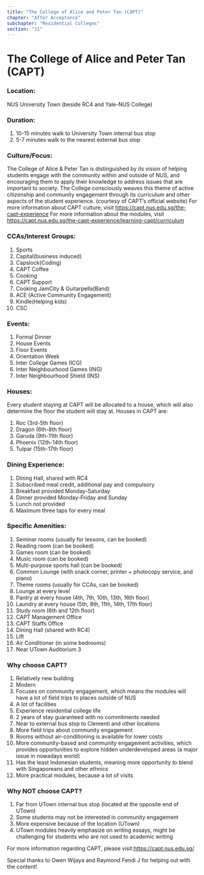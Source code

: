 ```yaml
---
title: "The College of Alice and Peter Tan (CAPT)"
chapter: "After Acceptance"
subchapter: "Residential Colleges"
section: "11"
---
```


# The College of Alice and Peter Tan (CAPT)

### Location:

NUS University Town (beside RC4 and Yale-NUS College)

### Duration:

1. 10-15 minutes walk to University Town internal bus stop
2. 5-7 minutes walk to the nearest external bus stop

### Culture/Focus:

The College of Alice & Peter Tan is distinguished by its vision of helping students engage with the community within and outside of NUS, and encouraging them to apply their knowledge to address issues that are important to society. The College consciously weaves this theme of active citizenship and community engagement through its curriculum and other aspects of the student experience. (courtesy of CAPT’s official website)
For more information about CAPT culture, visit https://capt.nus.edu.sg/the-capt-experience
For more information about the modules, visit https://capt.nus.edu.sg/the-capt-experience/learning-capt/curriculum

### CCAs/Interest Groups:

1. Sports
2. Capital(business induced)
3. Capslock(Coding)
4. CAPT Coffee
5. Cooking
6. CAPT Support
7. Cooking JamCity & Guitarpella(Band)
8. ACE (Active Community Engagement)
9. Kindle(Helping kids)
10. CSC

### Events:

1. Formal Dinner
2. House Events
3. Floor Events
4. Orientation Week
5. Inter College Games (ICG)
6. Inter Neighbourhood Games (ING)
7. Inter Neighbourhood Shield (INS)

### Houses:

Every student staying at CAPT will be allocated to a house, which will also determine the floor the student will stay at. Houses in CAPT are:

1. Roc (3rd-5th floor)
2. Dragon (6th-8th floor)
3. Garuda (9th-11th floor)
4. Phoenix (12th-14th floor)
5. Tulpar (15th-17th floor)

### Dining Experience:

1. Dining Hall, shared with RC4
2. Subscribed meal credit, additional pay and compulsory
3. Breakfast provided Monday-Saturday
4. Dinner provided Monday-Friday and Sunday
5. Lunch not provided
6. Maximum three taps for every meal

### Specific Amenities:

1. Seminar rooms (usually for lessons, can be booked)
2. Reading room (can be booked)
3. Games room (can be booked)
4. Music room (can be booked)
5. Multi-purpose sports hall (can be booked)
6. Common Lounge (with snack corner, printer + photocopy service, and piano)
7. Theme rooms (usually for CCAs, can be booked)
8. Lounge at every level
9. Pantry at every house (4th, 7th, 10th, 13th, 16th floor)
10. Laundry at every house (5th, 8th, 11th, 14th, 17th floor)
11. Study room (6th and 12th floor)
12. CAPT Management Office
13. CAPT Staffs Office
14. Dining Hall (shared with RC4)
15. Lift
16. Air Conditioner (in some bedrooms)
17. Near UTown Auditorium 3

### Why choose CAPT?

1. Relatively new building
2. Modern
3. Focuses on community engagement, which means the modules will have a lot of field trips to places outside of NUS
4. A lot of facilities
5. Experience residential college life
6. 2 years of stay guaranteed with no commitments needed
7. Near to external bus stop to Clementi and other locations
8. More field trips about community engagement
9. Rooms without air-conditioning is available for lower costs
10. More community-based and community engagement activities, which provides opportunities to explore hidden underdeveloped areas (a major issue in nowadays world)
11. Has the least Indonesian students, meaning more opportunity to blend with Singaporeans and other ethnics
12. More practical modules, because a lot of visits

### Why NOT choose CAPT?

1. Far from UTown internal bus stop (located at the opposite end of UTown)
2. Some students may not be interested in community engagement
3. More expensive because of the location (UTown)
4. UTown modules heavily emphasize on writing essays, might be challenging for students who are not used to academic writing

For more information regarding CAPT, please visit:https://capt.nus.edu.sg/

Special thanks to Owen Wijaya and Raymond Fendi J for helping out with the content!

